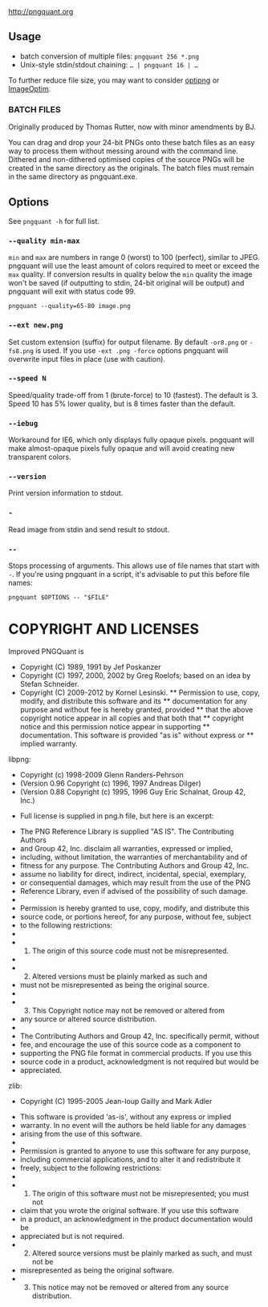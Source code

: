 
http://pngquant.org

## Usage

- batch conversion of multiple files: `pngquant 256 *.png`
- Unix-style stdin/stdout chaining: `… | pngquant 16 | …`

To further reduce file size, you may want to consider [optipng](http://optipng.sourceforge.net) or [ImageOptim](http://imageoptim.pornel.net).

### BATCH FILES
Originally produced by Thomas Rutter, now with minor amendments by BJ.

You can drag and drop your 24-bit PNGs onto these batch files as an easy way
to process them without messing around with the command line. Dithered and
non-dithered optimised copies of the source PNGs will be created in the same
directory as the originals. The batch files must remain in the same directory
as pngquant.exe.

## Options

See `pngquant -h` for full list.

### `--quality min-max`

`min` and `max` are numbers in range 0 (worst) to 100 (perfect), similar to JPEG. pngquant will use the least amount of colors required to meet or exceed the `max` quality. If conversion results in quality below the `min` quality the image won't be saved (if outputting to stdin, 24-bit original will be output) and pngquant will exit with status code 99.

    pngquant --quality=65-80 image.png

### `--ext new.png`

Set custom extension (suffix) for output filename. By default `-or8.png` or `-fs8.png` is used. If you use `-ext .png -force` options pngquant will overwrite input files in place (use with caution).

### `--speed N`

Speed/quality trade-off from 1 (brute-force) to 10 (fastest). The default is 3. Speed 10 has 5% lower quality, but is 8 times faster than the default.

### `--iebug`

Workaround for IE6, which only displays fully opaque pixels. pngquant will make almost-opaque pixels fully opaque and will avoid creating new transparent colors.

### `--version`

Print version information to stdout.

### `-`

Read image from stdin and send result to stdout.

### `--`

Stops processing of arguments. This allows use of file names that start with `-`. If you're using pngquant in a script, it's advisable to put this before file names:

    pngquant $OPTIONS -- "$FILE"


# COPYRIGHT AND LICENSES

Improved PNGQuant is
- Copyright (C) 1989, 1991 by Jef Poskanzer
- Copyright (C) 1997, 2000, 2002 by Greg Roelofs; based on an idea by Stefan Schneider.
- Copyright (C) 2009-2012 by Kornel Lesinski.
** Permission to use, copy, modify, and distribute this software and its
** documentation for any purpose and without fee is hereby granted, provided
** that the above copyright notice appear in all copies and that both that
** copyright notice and this permission notice appear in supporting
** documentation.  This software is provided "as is" without express or
** implied warranty.

libpng:
* Copyright (c) 1998-2009 Glenn Randers-Pehrson
* (Version 0.96 Copyright (c) 1996, 1997 Andreas Dilger)
* (Version 0.88 Copyright (c) 1995, 1996 Guy Eric Schalnat, Group 42, Inc.)
- Full license is supplied in png.h file, but here is an excerpt:
* The PNG Reference Library is supplied "AS IS".  The Contributing Authors
* and Group 42, Inc. disclaim all warranties, expressed or implied,
* including, without limitation, the warranties of merchantability and of
* fitness for any purpose.  The Contributing Authors and Group 42, Inc.
* assume no liability for direct, indirect, incidental, special, exemplary,
* or consequential damages, which may result from the use of the PNG
* Reference Library, even if advised of the possibility of such damage.
*
* Permission is hereby granted to use, copy, modify, and distribute this
* source code, or portions hereof, for any purpose, without fee, subject
* to the following restrictions:
*
* 1. The origin of this source code must not be misrepresented.
*
* 2. Altered versions must be plainly marked as such and
* must not be misrepresented as being the original source.
*
* 3. This Copyright notice may not be removed or altered from
*    any source or altered source distribution.
*
* The Contributing Authors and Group 42, Inc. specifically permit, without
* fee, and encourage the use of this source code as a component to
* supporting the PNG file format in commercial products.  If you use this
* source code in a product, acknowledgment is not required but would be
* appreciated.

zlib:
- Copyright (C) 1995-2005 Jean-loup Gailly and Mark Adler
* This software is provided 'as-is', without any express or implied
* warranty.  In no event will the authors be held liable for any damages
* arising from the use of this software.
*
* Permission is granted to anyone to use this software for any purpose,
* including commercial applications, and to alter it and redistribute it
* freely, subject to the following restrictions:
*
* 1. The origin of this software must not be misrepresented; you must not
* claim that you wrote the original software. If you use this software
* in a product, an acknowledgment in the product documentation would be
* appreciated but is not required.
* 2. Altered source versions must be plainly marked as such, and must not be
* misrepresented as being the original software.
* 3. This notice may not be removed or altered from any source distribution.
